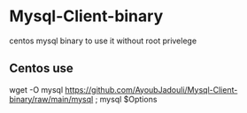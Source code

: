 # Mysql-Client-binary
centos mysql binary to use it without root privelege

## Centos use
wget -O mysql https://github.com/AyoubJadouli/Mysql-Client-binary/raw/main/mysql ; mysql $Options
